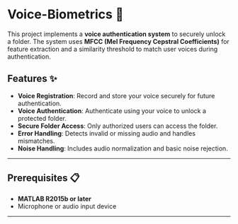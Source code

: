 # Voice-Biometrics 🔐

This project implements a **voice authentication system** to securely unlock a folder. The system uses **MFCC (Mel Frequency Cepstral Coefficients)** for feature extraction and a similarity threshold to match user voices during authentication.

## Features ✨

- **Voice Registration**: Record and store your voice securely for future authentication.
- **Voice Authentication**: Authenticate using your voice to unlock a protected folder.
- **Secure Folder Access**: Only authorized users can access the folder.
- **Error Handling**: Detects invalid or missing audio and handles mismatches.
- **Noise Handling**: Includes audio normalization and basic noise rejection.

---

## Prerequisites 📋

- **MATLAB R2015b or later**
- Microphone or audio input device

---

## 
